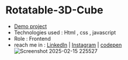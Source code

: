# Rotatable-3D-Cube
- [Demo project](https://aliasgharhasanzadeh.github.io/Rotatable-3D-Cube/)
- Technologies used : Html , css , javascript
- Role : Frontend
- reach me in : [LinkedIn](https://www.linkedin.com/in/aliasghar-hasanzadeh/) | [Instagram](https://www.instagram.com/aliasghar.dev?igsh=cmg5ZnJvMDMxODdu) | [codepen](https://codepen.io/Aliasghar-Hasanzadeh) 
![Screenshot 2025-02-15 225527](https://github.com/user-attachments/assets/c4d9712e-bb2b-4dd6-a650-1e3280abbaf6)
